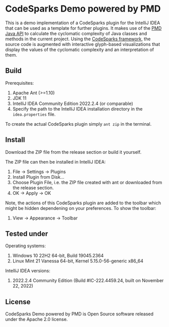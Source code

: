 # CodeSparks Demo powered by PMD

This is a demo implementation of a CodeSparks plugin for the IntelliJ IDEA that can be used as a template for further plugins. It makes use of the [PMD Java API](https://pmd.sourceforge.io/pmd-6.29.0/pmd_userdocs_tools_java_api.html) to calculate the cyclomatic complexity of Java classes and methods in the current project. Using the [CodeSparks framework](https://github.com/segroup-uni-trier/codesparks-core), the source code is augmented with interactive glyph-based visualizations that display the values of the cyclomatic complexity and an interpretation of them.

## Build

Prerequisites: 

1. Apache Ant (>=1.10)
2. JDK 11
3. IntelliJ IDEA Community Edition 2022.2.4 (or comparable)
3. Specify the path to the IntelliJ IDEA installation directory in the `idea.properties` file.

To create the actual CodeSparks plugin simply `ant zip` in the terminal. 

## Install

Download the ZIP file from the release section or build it yourself.

The ZIP file can then be installed in IntelliJ IDEA:

1. File &rarr; Settings &rarr; Plugins
2. Install Plugin from Disk...
3. Choose Plugin File, i.e. the ZIP file created with ant or downloaded from the release section.
4. OK &rarr; Apply &rarr; OK

Note, the actions of this CodeSparks plugin are added to the toolbar which might be hidden dependening on your preferences. To show the toolbar:

1. View &rarr; Appearance &rarr; Toolbar

## Tested under

Operating systems: 

1. Windows 10 22H2 64-bit, Build 19045.2364
2. Linux Mint 21 Vanessa 64-bit, Kernel 5.15.0-56-generic x86_64

IntelliJ IDEA versions:

1. 2022.2.4 Community Edition (Build #IC-222.4459.24, built on November 22, 2022)

## License

CodeSparks Demo powered by PMD is Open Source software released under the Apache 2.0 license.
